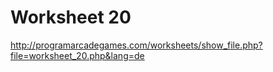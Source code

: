 # Worksheet 20

http://programarcadegames.com/worksheets/show_file.php?file=worksheet_20.php&lang=de

